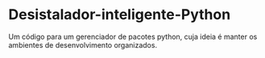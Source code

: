 # Desistalador-inteligente-Python
Um código para um gerenciador de pacotes python, cuja ideia é manter os ambientes de desenvolvimento organizados.
